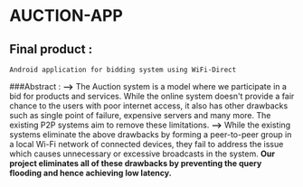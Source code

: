 # AUCTION-APP

## Final product :
    Android application for bidding system using WiFi-Direct
    
###Abstract :
    **-->** The Auction system is a model where we participate in a bid for products and services. While the online system doesn't provide a fair chance to the users with poor internet access, it also has other drawbacks such as single point of failure, expensive servers and many more. The existing P2P systems aim to remove these limitations.
    **-->** While the existing systems eliminate the above drawbacks by forming a peer-to-peer group in a local Wi-Fi network of connected devices, they fail to address the issue which causes unnecessary or excessive broadcasts in the system. 
    **Our project eliminates all of these drawbacks by preventing the query flooding and hence achieving low latency.**
